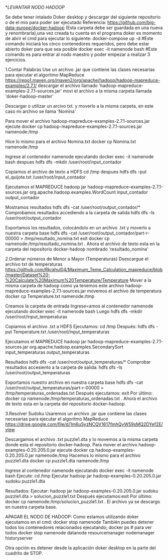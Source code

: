 **LEVANTAR NODO HADOOP*

Se debe tener intalado Doker desktop y descargar del siguiente repositorio o de el mio para poder ser ejecutado 
Referencia: https://github.com/big-data-europe/docker-hadoop 
(Esta carpeta debe ser guardada en una nueva y renombrarla),una vez creada tu cuenta en el programa doker es momento de abrir el cmd para ejecutar lo siguiente:
docker-compose up -d #Este comando iniciará los cinco contenedores requeridos, pero debe estar abierto doker para que sea posible
docker exec -it namenode bash #Este comando es para entrar al nodo maestro y poder empezar a realizar 3 ejercicios.

1.Contar Palabras
Use un archivo .jar que contiene las clases necesarias para ejecutar el algoritmo MapReduce
https://repo1.maven.org/maven2/org/apache/hadoop/hadoop-mapreduce-examples/2.7.1/ descargar el archivo llamado 'hadoop-mapreduce-examples-2.7.1-sources.jar'
movi el archivo a la misma carpeta llamada 'doker-hadoop-master'

Descargar o utilizar un arcivo txt. y moverlo a la misma carpeta, en este caso mi archivo se llama 'Nomina'

Para mover el archivo hadoop-mapreduce-examples-2.7.1-sources.jar ejecute
docker cp hadoop-mapreduce-examples-2.7.1-sources.jar namenode:/tmp

Hice lo mismo para el archivo Nomina.txt
docker cp Nomina.txt namenode:/tmp 

Ingrese al contenedor namenode ejecutando 
docker exec -it namenode bash
despues hdfs dfs -mkdir /user/root/input_contador

Copiamos el archivo de texto a HDFS
cd /tmp despues hdfs dfs -put el_quijote.txt /user/root/input_contador

Ejecutamos el MAPREDUCE
hadoop jar hadoop-mapreduce-examples-2.7.1-sources.jar org.apache.hadoop.examples.WordCount input_contador output_contador

Mostramos resultados
hdfs dfs -cat /user/root/output_contador/*
Comprobamos resultados accediendo a la carpeta de salida
hdfs dfs -ls /user/root/output_contador

Exportamos los resultados, colocándolo en un archivo .txt y moverlo a nuestra carpeta base
hdfs dfs -cat /user/root/output_contador/part-r-00000 > /tmp/resultado_nomina.txt
 exit
 docker cp namenode:/tmp/resultado_nomina.txt .
Ahora el archivo de texto esta en la carpeta del  repositorio docker-hadoop nombrado 'resultado_nomina'

2.Ordenar números de Menor a Mayor (Temperaturas)
Dsescargue el archivo txt de temperaturas https://github.com/Rkrahul04/Maximum_Temp_Calculation_mapreduce/blob/master/Dataset%20-%20Calculate%20Maximum%20Temperature/Temperature
Mover a la misma carpeta de hadoop
como ya tenemos este archivo hadoop-mapreduce-examples-2.7.1-sources.jar
movemos el archivo de temperatura 
docker cp Temperature.txt namenode:/tmp

Creamos la carpeta de entrada
Ingrese=amos al contenedor namenode ejecutando 
docker exec -it namenode bash
Luego 
hdfs dfs -mkdir /user/root/input_temperaturas

Copiamos el archivo .txt a HDFS
Ejecutamos: 
cd /tmp 
Después: 
hdfs dfs -put Temperature.txt /user/root/input_temperaturas

Ejecutamos el MAPREDUCE
hadoop jar hadoop-mapreduce-examples-2.7.1-sources.jar org.apache.hadoop.examples.SecondarySort input_temperaturas output_temperaturas

Resultados
hdfs dfs -cat /user/root/output_temperaturas/*
Comprobar resultados accesiento a la carpeta de salida:
hdfs dfs -ls /user/root/output_temperaturas

Exportamos nuestro archivo en nuestra carpeta base
hdfs dfs -cat /user/root/output_temperaturas/part-r-00000 > /tmp/temperaturas_ordenadas.txt 
Después ejecutamos:
exit
Por último: 
docker cp namenode:/tmp/temperaturas_ordenadas.txt .
Ahora el archivo de texto esta en la carpeta del  repositorio docker-hadoop.

3.Resolver Sudoku
Usaremos un archivo .jar que contiene las clases necesarias para ejecutar el algoritmo MapReduce
https://drive.google.com/file/d/1m6uSyzNCQV1617fmhQyW59sMQ2DYef2E/view

Descargamos el archivo .txt puzzle1.dta y lo movemos a la misma carpeta donde esta el repositorio docker-hadoop.
Para mover el archivo hadoop-examples-0.20.205.0.jar ejecute
docker cp hadoop-examples-0.20.205.0.jar namenode:/tmp 
Hacemos lo mismo para el archivo puzzle1.dta
docker cp puzzle1.dta namenode:/tmp 

Ingrese al contenedor namenode ejecutando 
docker exec -it namenode bash
Ejecute: 
cd /tmp 
Ejecutar
hadoop jar hadoop-examples-0.20.205.0.jar sudoku puzzle1.dta

Resultados:
Ejecutar: 
hadoop jar hadoop-examples-0.20.205.0.jar sudoku puzzle1.dta > solucion_puzzle1.txt 
Después ejecutamos:exit
Por último: 
docker cp namenode:/tmp/solucion_puzzle1.txt .
El archivo ya se descargo en nuestra carpeta base.

APAGAR EL NODO DE HADOOP:
Como estamos utilizando doker ejecutamos en el cmd:
docker stop namenode
También puedes detener todos los contenedores relacionados ejecutando;
docker ps   # para ver todos
docker stop namenode datanode resourcemanager nodemanager historyserver

Otra opción es detener desde la aplicación doker desktop en la parte del cuadrito de STOP.

